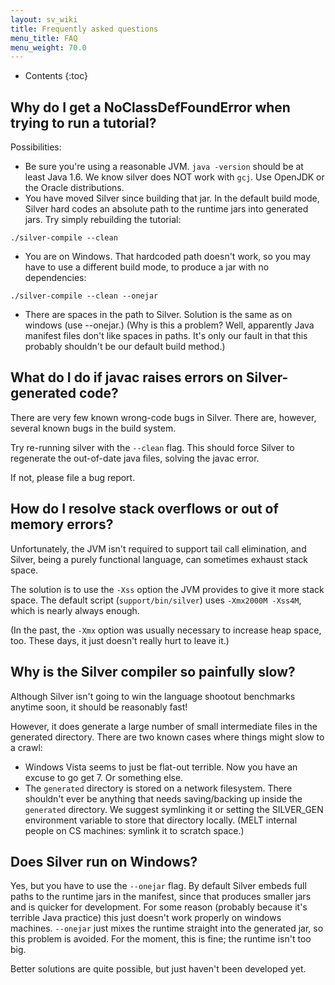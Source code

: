 ```yaml
---
layout: sv_wiki
title: Frequently asked questions
menu_title: FAQ
menu_weight: 70.0
---
```


* Contents
{:toc}

## Why do I get a NoClassDefFoundError when trying to run a tutorial?

Possibilities:

  * Be sure you're using a reasonable JVM. `java -version` should be at least Java 1.6. We know silver does NOT work with `gcj`. Use OpenJDK or the Oracle distributions.
  * You have moved Silver since building that jar.  In the default build mode, Silver hard codes an absolute path to the runtime jars into generated jars. Try simply rebuilding the tutorial:
```
./silver-compile --clean
```
  * You are on Windows.  That hardcoded path doesn't work, so you may have to use a different build mode, to produce a jar with no dependencies:
```
./silver-compile --clean --onejar
```
  * There are spaces in the path to Silver.  Solution is the same as on windows (use --onejar.)  (Why is this a problem? Well, apparently Java manifest files don't like spaces in paths. It's only our fault in that this probably shouldn't be our default build method.)


## What do I do if javac raises errors on Silver-generated code?

There are very few known wrong-code bugs in Silver. There are, however, several known bugs in the build system.

Try re-running silver with the `--clean` flag. This should force Silver to regenerate the out-of-date java files, solving the javac error.

If not, please file a bug report.

## How do I resolve stack overflows or out of memory errors?

Unfortunately, the JVM isn't required to support tail call elimination, and Silver, being a purely functional language, can sometimes exhaust stack space.

The solution is to use the `-Xss` option the JVM provides to give it more stack space.  The default script (`support/bin/silver`) uses `-Xmx2000M -Xss4M`, which is nearly always enough.

(In the past, the `-Xmx` option was usually necessary to increase heap space, too. These days, it just doesn't really hurt to leave it.)

## Why is the Silver compiler so painfully slow?

Although Silver isn't going to win the language shootout benchmarks anytime soon, it should be reasonably fast!

However, it does generate a large number of small intermediate files in the generated directory.  There are two known cases where things might slow to a crawl:

  * Windows Vista seems to just be flat-out terrible. Now you have an excuse to go get 7. Or something else.
  * The `generated` directory is stored on a network filesystem.  There shouldn't ever be anything that needs saving/backing up inside the `generated` directory.  We suggest symlinking it or setting the SILVER\_GEN environment variable to store that directory locally. (MELT internal people on CS machines: symlink it to scratch space.)

## Does Silver run on Windows?

Yes, but you have to use the `--onejar` flag.  By default Silver embeds full paths to the runtime jars in the manifest, since that produces smaller jars and is quicker for development.  For some reason (probably because it's terrible Java practice) this just doesn't work properly on windows machines.  `--onejar` just mixes the runtime straight into the generated jar, so this problem is avoided. For the moment, this is fine; the runtime isn't too big.

Better solutions are quite possible, but just haven't been developed yet.
